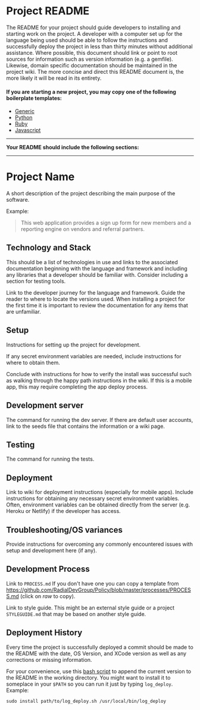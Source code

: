 # Project README

The README for your project should guide developers to installing and starting work on the project. A developer with a computer set up for the language being used should be able to follow the instructions and successfully deploy the project in less than thirty minutes without additional assistance. Where possible, this document should link or point to root sources for information such as version information (e.g. a gemfile). Likewise, domain specific documentation should be maintained in the project wiki.  The more concise and direct this README document is, the more likely it will be read in its entirety.

#### If you are starting a new project, you may copy one of the following boilerplate templates:
- [Generic](readme/README.generic.md)
- [Python](readme/README.python.md)
- [Ruby](readme/README.ruby.md)
- [Javascript](readme/README.javascript.md)

---

**Your README should include the following sections:**

---

# Project Name

A short description of the project describing the main purpose of the software.

Example:
> This web application provides a sign up form for new members and a reporting engine on vendors and referral partners.

## Technology and Stack

This should be a list of technologies in use and links to the associated documentation beginning with the language and framework and including any libraries that a developer should be familiar with. Consider including a section for testing tools.

Link to the developer journey for the language and framework. Guide the reader to where to locate the versions used. When installing a project for the first time it is important to review the documentation for any items that are unfamiliar.

## Setup

Instructions for setting up the project for development.

If any secret environment variables are needed, include instructions for where to obtain them.

Conclude with instructions for how to verify the install was successful such as walking through the happy path instructions in the wiki. If this is a mobile app, this may require completing the app deploy process.

## Development server

The command for running the dev server. If there are default user accounts, link to the seeds file that contains the information or a wiki page.

## Testing

The command for running the tests.

## Deployment

Link to wiki for deployment instructions (especially for mobile apps). Include instructions for obtaining any necessary secret environment variables. Often, environment variables can be obtained directly from the server (e.g. Heroku or Netlify) if the developer has access.

## Troubleshooting/OS variances

Provide instructions for overcoming any commonly encountered issues with setup and development here (if any).

## Development Process

Link to `PROCESS.md` If you don't have one you can copy a template from https://github.com/RadialDevGroup/Policy/blob/master/processes/PROCESS.md (click on *raw* to copy).

Link to style guide. This might be an external style guide or a project `STYLEGUIDE.md` that may be based on another style guide.

## Deployment History

Every time the project is successfully deployed a commit should be made to the README with the date, OS Version, and XCode version as well as any corrections or missing information.

For your convenience, use this [bash script](readme/log_deploy.sh) to append the current version to the README in the working directory. You might want to install it to someplace in your `$PATH` so you can run it just by typing `log_deploy`. Example:
```
sudo install path/to/log_deploy.sh /usr/local/bin/log_deploy
```
